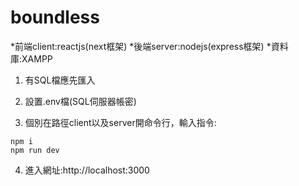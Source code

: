 # boundless

*前端client:reactjs(next框架)
*後端server:nodejs(express框架)
*資料庫:XAMPP

1. 有SQL檔應先匯入
2. 設置.env檔(SQL伺服器帳密)

3. 個別在路徑client以及server開命令行，輸入指令:
```
npm i
npm run dev
```

4. 進入網址:http://localhost:3000
